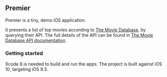 ## Premier

Premier is a tiny, demo iOS application.

It presents a list of top movies according to [The Movie Database](https://www.themoviedb.org), by querying their API. The full details of the API can be found in [The Movie Database API documentation](http://docs.themoviedb.apiary.io/#).

### Getting started

Xcode 8 is needed to build and run the apps. The project is built against iOS 10, targeting iOS 9.3.

